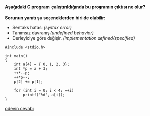 #### Aşağıdaki C programı çalıştırıldığında bu programın çıktısı ne olur?

**Sorunun yanıtı şu seçeneklerden biri de olabilir:**
+ Sentaks hatası *(syntax error)*
+ Tanımsız davranış *(undefined behavior)*
+ Derleyiciye göre değişir. *(implementation defined/specified)*


```
#include <stdio.h>

int main()
{
	int a[4] = { 0, 1, 2, 3};
	int *p = a + 3;
	++*--p;
	++*p--;
	p[2] += p[1];

	for (int i = 0; i < 4; ++i)
		printf("%d", a[i]);
}
```

[odevin cevabı](https://vimeo.com/440710505)
